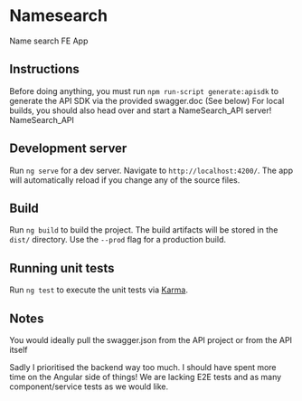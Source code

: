 # Namesearch

Name search FE App

## Instructions

Before doing anything, you must run `npm run-script generate:apisdk` to generate the API SDK via the provided swagger.doc (See below)
For local builds, you should also head over and start a NameSearch_API server!
NameSearch_API

## Development server

Run `ng serve` for a dev server. Navigate to `http://localhost:4200/`. The app will automatically reload if you change any of the source files.

## Build

Run `ng build` to build the project. The build artifacts will be stored in the `dist/` directory. Use the `--prod` flag for a production build.

## Running unit tests

Run `ng test` to execute the unit tests via [Karma](https://karma-runner.github.io).


## Notes

You would ideally pull the swagger.json from the API project or from the API itself

Sadly I prioritised the backend way too much. I should have spent more time on the Angular side of things! We are lacking E2E tests and as many component/service tests as we would like.
